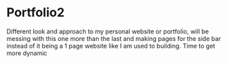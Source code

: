 # Portfolio2
Different look and approach to my personal website or portfolio, will be messing with this one more than the last and making pages  for the side bar instead of it being a 1 page website like I am used to building. Time to get more dynamic
